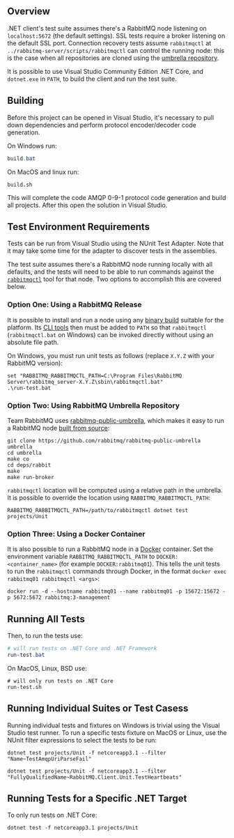 ## Overview

.NET client's test suite assumes there's a RabbitMQ node listening on `localhost:5672`
(the default settings). SSL tests require a broker listening on the default
SSL port. Connection recovery tests assume `rabbitmqctl` at `../rabbitmq-server/scripts/rabbitmqctl`
can control the running node: this is the case when all repositories are cloned using
the [umbrella repository](https://github.com/rabbitmq/rabbitmq-public-umbrella).

It is possible to use Visual Studio Community Edition .NET Core, and
`dotnet.exe` in `PATH`, to build the client and run the test suite.


## Building

Before this project can be opened in Visual Studio, it's necessary to pull down dependencies
and perform protocol encoder/decoder code generation.

On Windows run:

``` powershell
build.bat
```

On MacOS and linux run:

``` shell
build.sh
```

This will complete the code AMQP 0-9-1 protocol code generation and build all projects. After this open the solution in Visual Studio.


## Test Environment Requirements

Tests can be run from Visual Studio using the NUnit Test Adapter.  Note that it
may take some time for the adapter to discover tests in the assemblies.

The test suite assumes there's a RabbitMQ node running locally with all
defaults, and the tests will need to be able to run commands against the
[`rabbitmqctl`](https://www.rabbitmq.com/rabbitmqctl.8.html) tool for that node.
Two options to accomplish this are covered below.

### Option One: Using a RabbitMQ Release

It is possible to install and run a node using any [binary build](https://www.rabbitmq.com/download.html) suitable
for the platform. Its [CLI tools]() then must be added to `PATH` so that `rabbitmqctl` (`rabbitmqctl.bat` on Windows)
can be invoked directly without using an absolute file path.

On Windows, you must run unit tests as follows (replace `X.Y.Z` with your RabbitMQ version):

```
set "RABBITMQ_RABBITMQCTL_PATH=C:\Program Files\RabbitMQ Server\rabbitmq_server-X.Y.Z\sbin\rabbitmqctl.bat"
.\run-test.bat
```

### Option Two: Using RabbitMQ Umbrella Repository

Team RabbitMQ uses [rabbitmq-public-umbrella](https://github.com/rabbitmq/rabbitmq-public-umbrella),
which makes it easy to run a RabbitMQ node [built from source](https://www.rabbitmq.com/build-server.html):

```
git clone https://github.com/rabbitmq/rabbitmq-public-umbrella umbrella
cd umbrella
make co
cd deps/rabbit
make
make run-broker
```

`rabbitmqctl` location will be computed using a relative path in the umbrella.
It is possible to override the location using `RABBITMQ_RABBITMQCTL_PATH`:

```
RABBITMQ_RABBITMQCTL_PATH=/path/to/rabbitmqctl dotnet test projects/Unit
```

### Option Three: Using a Docker Container

It is also possible to run a RabbitMQ node in a [Docker](https://www.docker.com/) container.  Set the environment variable `RABBITMQ_RABBITMQCTL_PATH` to `DOCKER:<container_name>` (for example `DOCKER:rabbitmq01`). This tells the unit tests to run the `rabbitmqctl` commands through Docker, in the format `docker exec rabbitmq01 rabbitmqctl <args>`:

``` shell
docker run -d --hostname rabbitmq01 --name rabbitmq01 -p 15672:15672 -p 5672:5672 rabbitmq:3-management
```

## Running All Tests

Then, to run the tests use:

``` powershell
# will run tests on .NET Core and .NET Framework
run-test.bat
```

On MacOS, Linux, BSD use:

``` shell
# will only run tests on .NET Core
run-test.sh
```

## Running Individual Suites or Test Casess

Running individual tests and fixtures on Windows is trivial using the Visual Studio test runner.
To run a specific tests fixture on MacOS or Linux, use the NUnit filter expressions to select the tests to be run:

``` shell
dotnet test projects/Unit -f netcoreapp3.1 --filter "Name~TestAmqpUriParseFail"

dotnet test projects/Unit -f netcoreapp3.1 --filter "FullyQualifiedName~RabbitMQ.Client.Unit.TestHeartbeats"
```

## Running Tests for a Specific .NET Target

To only run tests on .NET Core:

``` shell
dotnet test -f netcoreapp3.1 projects/Unit
```
